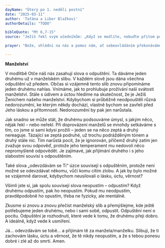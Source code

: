 ```yaml
---
dayName: "Úterý po 1. neděli postní"
date: "2025-03-11"
author: 'Taťána a Libor Blažkovi'
authorDetails: "TODO"

bibleQuote: "Mt 6,7-15"
source: "Ježíš řekl svým učedníkům: „Když se modlíte, nebuďte přitom povídaví jako pohané. Ti si totiž myslí, že budou vyslyšeni pro množství slov. Nebuďte tedy jako oni. Vždyť váš Otec ví, co potřebujete, dříve než ho prosíte. Vy se tedy modlete takto: Otče náš, jenž jsi na nebesích, posvěť se jméno tvé. Přijď království tvé. Buď vůle tvá jako v nebi, tak i na zemi. Chléb náš vezdejší dej nám dnes. A odpusť nám naše viny, jako i my odpouštíme našim viníkům. A neuveď nás v pokušení, ale zbav nás od Zlého. Jestliže totiž odpustíte lidem jejich poklesky, odpustí také vám váš nebeský Otec; ale když lidem neodpustíte, ani váš Otec vám neodpustí vaše poklesky.“"

prayer: "Bože, shlédni na nás a pomoz nám, ať sebeovládáním překonáváme, co nás spoutává, a všechny naše tužby ať směřují k tobě. Skrze tvého Syna…"

---
```


**Manželství** 

V modlitbě Otče náš nás zasahují slova o odpuštění. Ta dáváme jeden druhému už v manželském slibu. V každém slově jsou dána všechna odpuštění už předem. Občas si vzájemně tento slib znovu připomínáme jeden druhému nahlas. Vnímáme, jak to prohlubuje prožívání naší svátosti manželství. Stále s údivem a úctou hledíme na skutečnost, že je Ježíš Ženichem našeho manželství. Kdybychom si průběžně neodpouštěli různá nedorozumění, ke kterým někdy dochází, vlastně bychom se zavřeli před Jeho láskou a přítomností. Nedorozumění by pak jen narůstala. 

Jak snadno se může stát, že druhému podsouváme úmysl, s jakým něco, nějak řekl – nebo neřekl. Při doprovázení manželů se mnohdy setkáváme s tím, co jsme si sami kdysi prožili – jeden se na něco zeptá a druhý nereaguje. Tázající se zeptá podruhé, už trochu podrážděným tónem a druhý stále nic. Tím narůstá pocit, že je ignorován, přičemž druhý zatím jen zvažuje svou odpověď, protože jeho temperament mu nedovolí něco nepromyšleně odpovědět. Je zajímavé, jak přijímání druhého i s jeho slabostmi souvisí s odpouštěním. 

Také slova „odevzdávám se Ti“ úzce souvisejí s odpuštěním, protože není možné se odevzdávat někomu, vůči komu cítím zlobu. A jak by bylo možné se vzájemně darovat, kdybychom neusilovali o lásku, úctu, věrnost?

Všimli jste si, jak spolu souvisejí slova neopustím – odpustím? Když druhému odpustím, pak ho neopustím. Pokud mu neodpustím, pravděpodobně ho opustím, třeba ne fyzicky, ale mentálně. 

Zkusme si znovu a znovu přečíst manželský slib a přemýšlejme, kde ještě potřebujeme jeden druhému, nebo i sami sobě, odpustit. Odpuštění není o pocitu. Odpuštění je rozhodnutí, které vede k tomu, že druhému přeji dobro. A ideálně, když vede k usmíření. 

Já… odevzdávám se tobě… a přijímám tě za manžela/manželku. Slibuji, že ti zachovám lásku, úctu a věrnost, že tě nikdy neopustím, a že s tebou ponesu dobré i zlé až do smrti. Amen.
